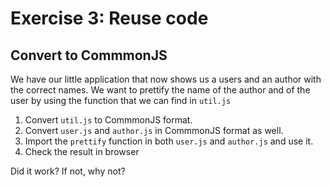 # Exercise 3: Reuse code

## Convert to CommmonJS

We have our little application that now shows us a users and an author with the
correct names. We want to prettify the name of the author and of the user by
using the function that we can find in `util.js`

1. Convert `util.js` to CommmonJS format.
2. Convert `user.js` and `author.js` in CommmonJS format as well.
3. Import the `prettify` function in both `user.js` and `author.js` and use it.
4. Check the result in browser

Did it work? If not, why not?

